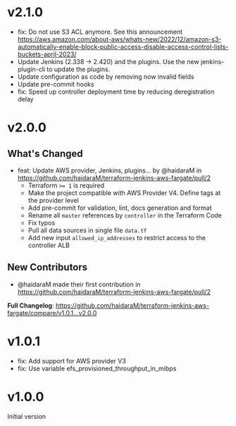 # v2.1.0

- fix: Do not use S3 ACL anymore. See this
  announcement https://aws.amazon.com/about-aws/whats-new/2022/12/amazon-s3-automatically-enable-block-public-access-disable-access-control-lists-buckets-april-2023/
- Update Jenkins (2.338 -> 2.420) and the plugins. Use the new jenkins-plugin-cli to update the plugins.
- Update configuration as code by removing now invalid fields
- Update pre-commit hooks
- fix: Speed up controller deployment time by reducing deregistration delay

# v2.0.0

## What's Changed

* feat: Update AWS provider, Jenkins, plugins... by @haidaraM
  in https://github.com/haidaraM/terraform-jenkins-aws-fargate/pull/2
    - Terraform `>= 1` is required
    - Make the project compatible with AWS Provider V4. Define tags at the provider level
    - Add pre-commit for validation, lint, docs generation and format
    - Rename all `master` references by `controller` in the Terraform Code
    - Fix typos
    - Pull all data sources in single file `data.tf`
    - Add new input `allowed_ip_addresses` to restrict access to the controller ALB

## New Contributors

* @haidaraM made their first contribution in https://github.com/haidaraM/terraform-jenkins-aws-fargate/pull/2

**Full Changelog**: https://github.com/haidaraM/terraform-jenkins-aws-fargate/compare/v1.0.1...v2.0.0

# v1.0.1

- fix: Add support for AWS provider V3
- fix: Use variable efs_provisioned_throughput_in_mibps

# v1.0.0

Initial version

